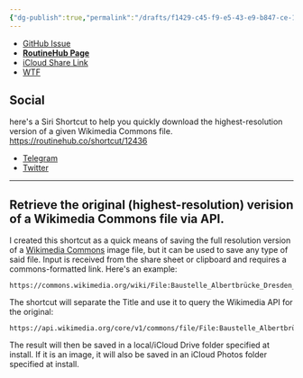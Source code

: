 ```yaml
---
{"dg-publish":true,"permalink":"/drafts/f1429-c45-f9-e5-43-e9-b847-ce-17-e36-f45-fb/","dgHomeLink":true,"dgPassFrontmatter":false}
---
```



- [GitHub Issue](https://github.com/extratone/i/issues/212)
- [**RoutineHub Page**](https://routinehub.co/shortcut/12436)
- [iCloud Share Link](https://www.icloud.com/shortcuts/3ec975a7ec6e464ea4fa2e131b753133)
- [WTF](https://davidblue.wtf/drafts/F1429C45-F9E5-43E9-B847-CE17E36F45FB.html)

## Social

here's a Siri Shortcut to help you quickly download the highest-resolution version of a given Wikimedia Commons file. https://routinehub.co/shortcut/12436

- [Telegram](https://t.me/extratone/12022)
- [Twitter](https://twitter.com/NeoYokel/status/1542929479529537536)

---

## Retrieve the original (highest-resolution) verision of a Wikimedia Commons file via API.

I created this shortcut as a quick means of saving the full resolution version of a [Wikimedia Commons](https://commons.wikimedia.org) image file, but it can be used to save any type of said file. Input is received from the share sheet or clipboard and requires a commons-formatted link. Here's an example:

```
https://commons.wikimedia.org/wiki/File:Baustelle_Albertbrücke_Dresden_9.jpg
```

The shortcut will separate the Title and use it to query the Wikimedia API for the original:

```
https://api.wikimedia.org/core/v1/commons/file/File:Baustelle_Albertbrücke_Dresden_9.jpg
```

The result will then be saved in a local/iCloud Drive folder specified at install. If it is an image, it will also be saved in an iCloud Photos folder specified at install.